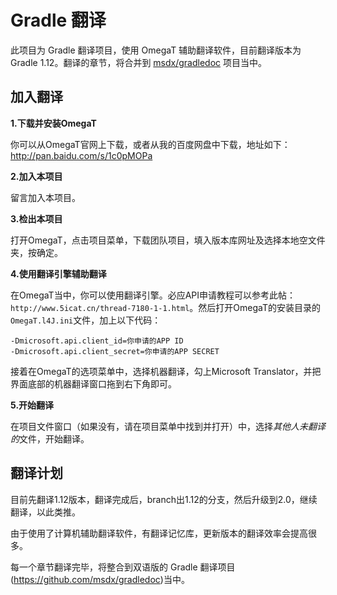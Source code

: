 Gradle 翻译
===

此项目为 Gradle 翻译项目，使用 OmegaT 辅助翻译软件，目前翻译版本为 Gradle 1.12。翻译的章节，将合并到 [msdx/gradledoc](https://github.com/msdx/gradledoc) 项目当中。


加入翻译
---

**1.下载并安装OmegaT**

你可以从OmegaT官网上下载，或者从我的百度网盘中下载，地址如下：http://pan.baidu.com/s/1c0pMOPa

**2.加入本项目**

留言加入本项目。

**3.检出本项目**

打开OmegaT，点击项目菜单，下载团队项目，填入版本库网址及选择本地空文件夹，按确定。

**4.使用翻译引擎辅助翻译**

在OmegaT当中，你可以使用翻译引擎。必应API申请教程可以参考此帖：`http://www.5icat.cn/thread-7180-1-1.html`。然后打开OmegaT的安装目录的`OmegaT.l4J.ini`文件，加上以下代码：
```
-Dmicrosoft.api.client_id=你申请的APP ID 
-Dmicrosoft.api.client_secret=你申请的APP SECRET
```
接着在OmegaT的选项菜单中，选择机器翻译，勾上Microsoft Translator，并把界面底部的机器翻译窗口拖到右下角即可。

**5.开始翻译**

在项目文件窗口（如果没有，请在项目菜单中找到并打开）中，选择*其他人未翻译的*文件，开始翻译。

翻译计划
---
目前先翻译1.12版本，翻译完成后，branch出1.12的分支，然后升级到2.0，继续翻译，以此类推。

由于使用了计算机辅助翻译软件，有翻译记忆库，更新版本的翻译效率会提高很多。

每一个章节翻译完毕，将整合到双语版的 Gradle 翻译项目(https://github.com/msdx/gradledoc)当中。